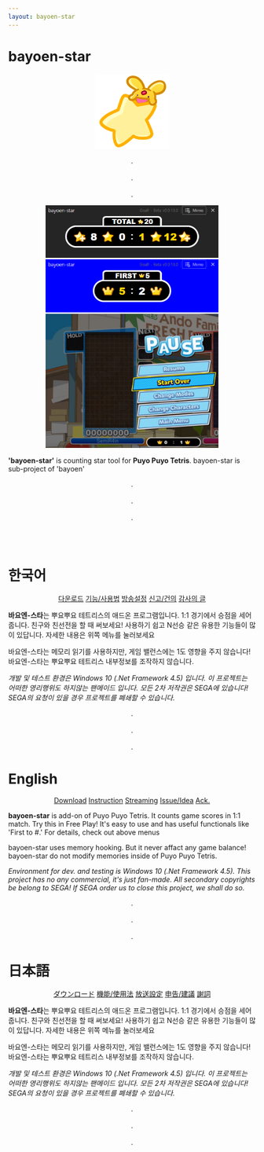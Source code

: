 ```yaml
---
layout: bayoen-star
---
```


# bayoen-star

<p align="center">
   <img src="/bayoen-star/dailycarbuncle_kirbuncle.png" width="30%" alt="bayoen~"/>
</p>

<p align="center">
.<br/><br/>
.<br/><br/>
.
</p>

<!-- <p align="center">
   <img src="/bayoen-star/bayoen-star-example-goal-total-none.png" width="48%" alt="bayoen-star-example"/> <img src="/bayoen-star/bayoen-star-example-ingame.png" width="48%" alt="bayoen-star-example-ingame"/> <br/>
   <img src="/bayoen-star/bayoen-star-example-chroma.png" width="48%" alt="bayoen-star-example-chroma"/> <img src="/bayoen-star/bayoen-star-example-goal-first-blue.png" width="48%" alt="bayoen-star-example-goal-first-blue"/>
</p> -->

<!-- ![bayoen-star-example](/bayoen-star-example-goal-total-none.png#center)

![bayoen-star-example-goal-first-blue](/bayoen-star-example-goal-first-blue.png#center)

![bayoen-star-example-ingame](bayoen-star-example-ingame.png#center) -->

<p align="center">
    <img src="/bayoen-star/bayoen-star-example-goal-total-none.png" width="70%" alt="bayoen-star-example"/> <br/>    
    <!-- <img src="/bayoen-star/bayoen-star-example-chroma.png" width="70%" alt="bayoen-star-example-chroma"/> <br/> -->
    <img src="/bayoen-star/bayoen-star-example-goal-first-blue.png" width="70%" alt="bayoen-star-example-goal-first-blue"/> <br/>
    <img src="/bayoen-star/bayoen-star-example-ingame.png" width="70%" alt="bayoen-star-example-ingame"/>
</p>

**'bayoen-star'** is counting star tool for **Puyo Puyo Tetris**. bayoen-star is sub-project of 'bayoen'


<p align="center">
.<br/><br/>
.<br/><br/>
.
</p>

<br/><br/>
<a name="Korean"> </a>
# 한국어
<p align="center">
    <!-- <a href="https://github.com/bayoen/bayoen-star-exe/releases" class="in-btn">내려받기</a> -->
    <a href="/bayoen-star/download.html" class="in-btn">다운로드</a>
    <a href="/bayoen-star/instruction.html" class="in-btn">기능/사용법</a>
    <a href="/bayoen-star/streaming.html" class="in-btn">방송설정</a>
    <a href="https://github.com/bayoen/bayoen-star-exe/issues" class="in-btn">신고/건의</a>
    <a href="/bayoen-star/acknowledgement.html" class="in-btn">감사의 글</a>
</p>

**바요엔-스타**는 뿌요뿌요 테트리스의 애드온 프로그램입니다.
1:1 경기에서 승점을 세어줍니다.
친구와 친선전을 할 때 써보세요!
사용하기 쉽고 N선승 같은 유용한 기능들이 많이 있답니다.
자세한 내용은 위쪽 메뉴를 눌러보세요

바요엔-스타는 메모리 읽기를 사용하지만, 게임 밸런스에는 1도 영향을 주지 않습니다! 바요엔-스타는 뿌요뿌요 테트리스 내부정보를 조작하지 않습니다.

_개발 및 테스트 환경은 Windows 10 (.Net Framework 4.5) 입니다. 이 프로젝트는 어떠한 영리행위도 하지않는 팬메이드 입니다. 모든 2차 저작권은 SEGA에 있습니다! SEGA의 요청이 있을 경우 프로젝트를 폐쇄할 수 있습니다._

<p align="center">
.<br/><br/>
.<br/><br/>
.
</p>

<a name="English"> </a>
# English
<p align="center">
    <a href="/bayoen-star/download.html" class="in-btn">Download</a>
    <a href="/bayoen-star/instruction.html" class="in-btn">Instruction</a>
    <a href="/bayoen-star/streaming.html" class="in-btn">Streaming</a>
    <a href="https://github.com/bayoen/bayoen-star-exe/issues" class="in-btn">Issue/Idea</a>
    <a href="/bayoen-star/bayoen-star/acknowledgement.html" class="in-btn">Ack.</a>
</p>

**bayoen-star** is add-on of Puyo Puyo Tetris.
It counts game scores in 1:1 match.
Try this in Free Play!
It's easy to use and has useful functionals like 'First to #.'
For details, check out above menus

bayoen-star uses memory hooking. But it never affact any game balance! bayoen-star do not modify memories inside of Puyo Puyo Tetris.

_Environment for dev. and testing is Windows 10 (.Net Framework 4.5). This project has no any commercial, it's just fan-made. All secondary copyrights be belong to SEGA! If SEGA order us to close this project, we shall do so._

<p align="center">
.<br/><br/>
.<br/><br/>
.
</p>

<a name="Japanese"> </a>
# 日本語
<p align="center">
    <a href="/bayoen-star/download.html" class="in-btn">ダウンロード</a>
    <a href="/bayoen-star/instruction.html" class="in-btn">機能/使用法</a>
    <a href="/bayoen-star/streaming.html" class="in-btn">放送設定</a>
    <a href="https://github.com/bayoen/bayoen-star-exe/issues" class="in-btn">申告/建議</a>
    <a href="/bayoen-star/acknowledgement.html" class="in-btn">謝詞</a>
</p>

**바요엔-스타**는 뿌요뿌요 테트리스의 애드온 프로그램입니다.
1:1 경기에서 승점을 세어줍니다.
친구와 친선전을 할 때 써보세요!
사용하기 쉽고 N선승 같은 유용한 기능들이 많이 있답니다.
자세한 내용은 위쪽 메뉴를 눌러보세요

바요엔-스타는 메모리 읽기를 사용하지만, 게임 밸런스에는 1도 영향을 주지 않습니다! 바요엔-스타는 뿌요뿌요 테트리스 내부정보를 조작하지 않습니다.

_개발 및 테스트 환경은 Windows 10 (.Net Framework 4.5) 입니다. 이 프로젝트는 어떠한 영리행위도 하지않는 팬메이드 입니다. 모든 2차 저작권은 SEGA에 있습니다! SEGA의 요청이 있을 경우 프로젝트를 폐쇄할 수 있습니다._

<p align="center">
.<br/><br/>
.<br/><br/>
.
</p>